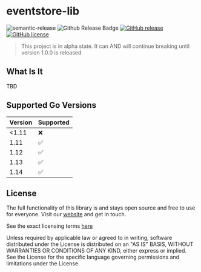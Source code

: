 # eventstore-lib

![semantic-release](https://img.shields.io/badge/%20%20%F0%9F%93%A6%F0%9F%9A%80-semantic--release-e10079.svg)
![Github Release Badge](https://github.com/caos/eventstore-lib/workflows/Release/badge.svg)
[![GitHub release](https://img.shields.io/github/release/caos/eventstore-lib)](https://GitHub.com/caos/eventstore-lib/releases/)
[![GitHub license](https://img.shields.io/github/license/caos/eventstore-lib)](https://github.com/caos/eventstore-lib/blob/master/LICENSE)

> This project is in alpha state. It can AND will continue breaking until version 1.0.0 is released

## What Is It

TBD

## Supported Go Versions

| Version | Supported          |
|---------|--------------------|
| <1.11   | :x:                |
| 1.11    | :white_check_mark: |
| 1.12    | :white_check_mark: |
| 1.13    | :white_check_mark: |
| 1.14    | :white_check_mark: |

## License

The full functionality of this library is and stays open source and free to use for everyone. Visit our [website](https://caos.ch) and get in touch.

See the exact licensing terms [here](./LICENSE)

Unless required by applicable law or agreed to in writing, software distributed under the License is distributed on an "AS IS" BASIS, WITHOUT WARRANTIES OR CONDITIONS OF ANY KIND, either express or implied. See the License for the specific language governing permissions and limitations under the License.
